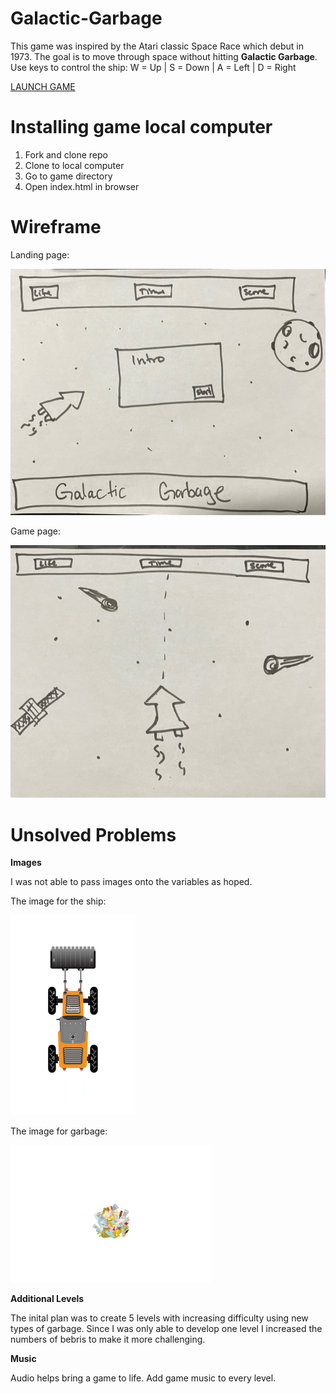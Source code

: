 # Galactic-Garbage
This game was inspired by the Atari classic Space Race which debut in 1973. The goal is to move through space without hitting **Galactic Garbage**. Use keys to control the ship: W = Up | S = Down | A = Left | D = Right 

[LAUNCH GAME](https://khonflict.github.io/Galactic-Garbage/)

# Installing game local computer
1. Fork and clone repo
2. Clone to local computer
3. Go to game directory
4. Open index.html in browser 

# Wireframe
Landing page: 

![my_Image](GGwireframe1.jpeg)

Game page:

![my_Image](GGwireframe2.jpeg)

# Unsolved Problems
**Images**

I was not able to pass images onto the variables as hoped. 

The image for the ship: 

![my_Image](tractorImgSmoke.png)

The image for garbage: 

![my_Image](trashBall.png)

**Additional Levels**

The inital plan was to create 5 levels with increasing difficulty using new types of garbage. Since I was only able to develop one level I increased the numbers of bebris to make it more challenging. 

**Music**

Audio helps bring a game to life. Add game music to every level. 


